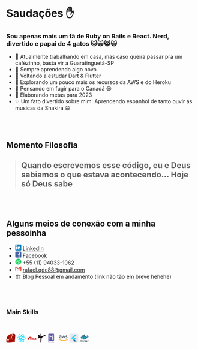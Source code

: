 # Saudações ✋

### Sou apenas mais um fã de Ruby on Rails e React. Nerd, divertido e papai de 4 gatos 🐱🙀😹🙀
- 🏡 Atualmente trabalhando em casa, mas caso queira passar pra um cafézinho, basta vir a Guaratinguetá-SP
- 🌳 Sempre aprendendo algo novo
- 🧪 Voltando a estudar Dart & Flutter
- 🧭 Explorando um pouco mais os recursos da AWS e do Heroku
- 🍁 Pensando em fugir para o Canadá 😆
- 👥 Elaborando metas para 2023
- ✨ Um fato divertido sobre mim: Aprendendo espanhol de tanto ouvir as musicas da Shakira 😆

<br /><br />

## Momento Filosofia
>## Quando escrevemos esse código, eu e Deus sabiamos o que estava acontecendo... Hoje só Deus sabe

<br /><br />
## Alguns meios de conexão com a minha pessoinha

* ![Markdown Linkedin](linkedin.png) [LinkedIn](https://www.linkedin.com/in/rafael-queiroz-0074a4139/)
* ![Markdown Facebook](facebook.png) [Facebook](https://www.facebook.com/rafael.queiroz.castro/)
* ![Markdown Whatsapp](whatsapp.png) +55 (11) 94033-1062
* ![Markdown Gmail](gmail.png) rafael.qdc88@gmail.com
* 🏗️ Blog Pessoal em andamento (link não tão em breve hehehe)

<br /><br />

### Main Skills

<br />

![Markdown Ruby](ruby_24x24.png) 
![Markdown React](react.png) 
![Markdown Rails](rails.png) 
![Markdown Sidekiq](sidekiq.png) 
![Markdown Heroku](heroku.png) 
![Markdown AWS](aws.png) 
![Markdown Flutter](flutter.png) 
![Markdown Docker](docker.png) 
